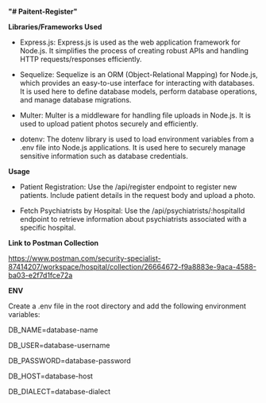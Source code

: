 **"# Paitent-Register"**

**Libraries/Frameworks Used**
* Express.js: Express.js is used as the web application framework for Node.js. It simplifies the process of creating robust APIs and handling HTTP requests/responses efficiently.

* Sequelize: Sequelize is an ORM (Object-Relational Mapping) for Node.js, which provides an easy-to-use interface for interacting with databases. It is used here to define database models, perform database operations, and manage database migrations.

* Multer: Multer is a middleware for handling file uploads in Node.js. It is used to upload patient photos securely and efficiently.

* dotenv: The dotenv library is used to load environment variables from a .env file into Node.js applications. It is used here to securely manage sensitive information such as database credentials.



**Usage**

* Patient Registration: Use the /api/register endpoint to register new patients. Include patient details in the request body and upload a photo.

* Fetch Psychiatrists by Hospital: Use the /api/psychiatrists/:hospitalId endpoint to retrieve information about psychiatrists associated with a specific hospital.

**Link to Postman Collection**

https://www.postman.com/security-specialist-87414207/workspace/hospital/collection/26664672-f9a8883e-9aca-4588-ba03-e2f7d1fce72a 

**ENV**

Create a .env file in the root directory and add the following environment variables:

DB_NAME=database-name

DB_USER=database-username

DB_PASSWORD=database-password

DB_HOST=database-host

DB_DIALECT=database-dialect
